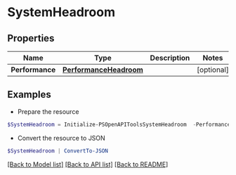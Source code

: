 # SystemHeadroom
## Properties

Name | Type | Description | Notes
------------ | ------------- | ------------- | -------------
**Performance** | [**PerformanceHeadroom**](PerformanceHeadroom.md) |  | [optional] 

## Examples

- Prepare the resource
```powershell
$SystemHeadroom = Initialize-PSOpenAPIToolsSystemHeadroom  -Performance null
```

- Convert the resource to JSON
```powershell
$SystemHeadroom | ConvertTo-JSON
```

[[Back to Model list]](../README.md#documentation-for-models) [[Back to API list]](../README.md#documentation-for-api-endpoints) [[Back to README]](../README.md)

